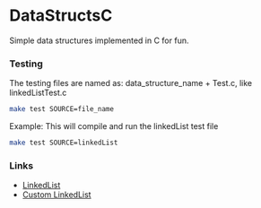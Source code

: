 # DataStructsC
Simple data structures implemented in C for fun.

<h3>Testing</h3>

The testing files are named as: data_structure_name + Test.c, like linkedListTest.c

```sh
make test SOURCE=file_name
```
Example:
This will compile and run the linkedList test file
```sh
make test SOURCE=linkedList
```
<h3>Links</h3>

- [LinkedList](https://github.com/CedoispirDB/DataStructsC/blob/main/DataStructs/linkedList.c)
- [Custom LinkedList](https://github.com/CedoispirDB/DataStructsC/blob/main/DataStructs/customLinkedList.c)

